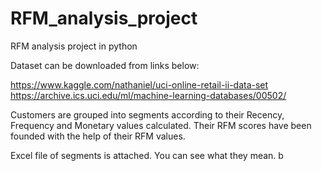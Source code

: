 # RFM_analysis_project
RFM analysis project in python

Dataset can be downloaded from links below:

https://www.kaggle.com/nathaniel/uci-online-retail-ii-data-set
https://archive.ics.uci.edu/ml/machine-learning-databases/00502/

Customers are grouped into segments according to their Recency, Frequency and Monetary values calculated.
Their RFM scores have been founded with the help of their RFM values.

Excel file of segments is attached. You can see what they mean.
b
